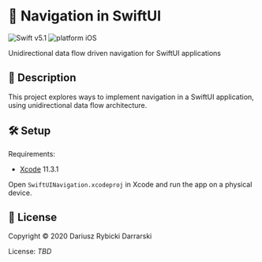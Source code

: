 # 🧭 Navigation in SwiftUI

![Swift v5.1](https://img.shields.io/badge/swift-v5.1-orange.svg)
![platform iOS](https://img.shields.io/badge/platform-iOS-blue.svg)

Unidirectional data flow driven navigation for SwiftUI applications

## 📝 Description

This project explores ways to implement navigation in a SwiftUI application, using unidirectional data flow architecture.

## 🛠 Setup

Requirements:

- [Xcode](https://developer.apple.com/xcode/) 11.3.1

Open `SwiftUINavigation.xcodeproj` in Xcode and run the app on a physical device.

## 📄 License

Copyright © 2020 Dariusz Rybicki Darrarski

License: *TBD*

